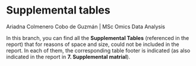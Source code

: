 # Supplemental tables
Ariadna Colmenero Cobo de Guzmán | MSc Omics Data Analysis

In this branch, you can find all the **Supplemental Tables** (referenced in the report) that for reasons of space and size, could not be included in the report. In each of them, the corresponding table footer is indicated (as also indicated in the report in **7. Supplemental matrial**).
